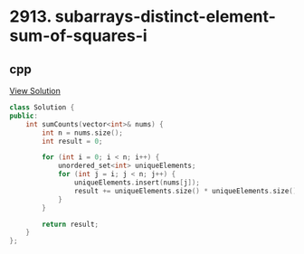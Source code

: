 # 2913. subarrays-distinct-element-sum-of-squares-i

## cpp

[View Solution](2913-subarrays-distinct-element-sum-of-squares-i.cpp)


```cpp
class Solution {
public:
    int sumCounts(vector<int>& nums) {
        int n = nums.size();
        int result = 0;

        for (int i = 0; i < n; i++) {
            unordered_set<int> uniqueElements;
            for (int j = i; j < n; j++) {
                uniqueElements.insert(nums[j]);
                result += uniqueElements.size() * uniqueElements.size();
            }
        }

        return result;
    }
};
```
